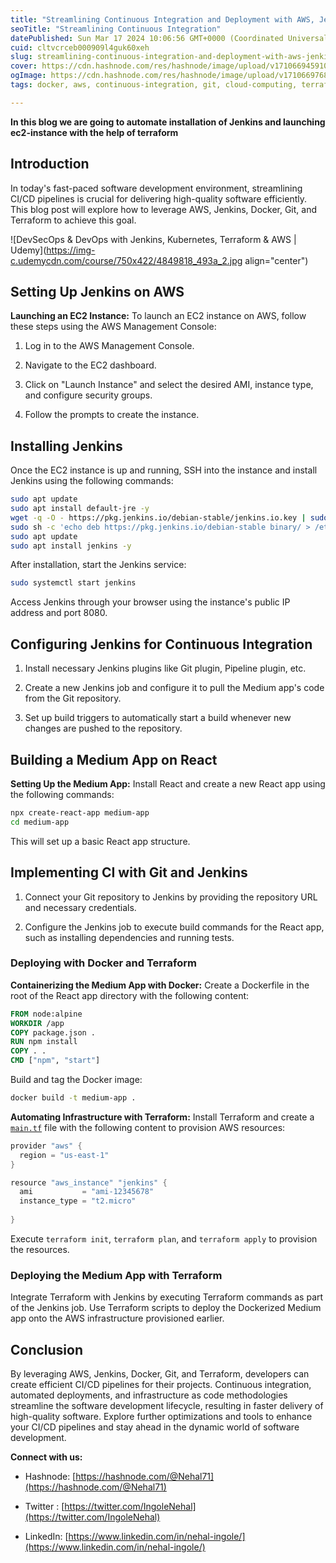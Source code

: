 ```yaml
---
title: "Streamlining Continuous Integration and Deployment with AWS, Jenkins, Docker, Git, and Terraform"
seoTitle: "Streamlining Continuous Integration"
datePublished: Sun Mar 17 2024 10:06:56 GMT+0000 (Coordinated Universal Time)
cuid: cltvcrceb000909l4guk60xeh
slug: streamlining-continuous-integration-and-deployment-with-aws-jenkins-docker-git-and-terraform
cover: https://cdn.hashnode.com/res/hashnode/image/upload/v1710669459102/319862e8-1366-44bb-8695-66faa00ce9cc.jpeg
ogImage: https://cdn.hashnode.com/res/hashnode/image/upload/v1710669768703/6a513019-b27f-43be-85e6-fb2e4c1daabe.jpeg
tags: docker, aws, continuous-integration, git, cloud-computing, terraform, jenkins, dockerfile, learning-journey, terraform-cloud, docker-network, learn-in-public, jenkins-pipeline

---
```


**In this blog we are going to automate installation of Jenkins and launching ec2-instance with the help of terraform**

## **Introduction**

In today's fast-paced software development environment, streamlining CI/CD pipelines is crucial for delivering high-quality software efficiently. This blog post will explore how to leverage AWS, Jenkins, Docker, Git, and Terraform to achieve this goal.

![DevSecOps & DevOps with Jenkins, Kubernetes, Terraform & AWS | Udemy](https://img-c.udemycdn.com/course/750x422/4849818_493a_2.jpg align="center")

## **Setting Up Jenkins on AWS**

**Launching an EC2 Instance:** To launch an EC2 instance on AWS, follow these steps using the AWS Management Console:

1. Log in to the AWS Management Console.
    
2. Navigate to the EC2 dashboard.
    
3. Click on "Launch Instance" and select the desired AMI, instance type, and configure security groups.
    
4. Follow the prompts to create the instance.
    

## **Installing Jenkins**

Once the EC2 instance is up and running, SSH into the instance and install Jenkins using the following commands:

```bash
sudo apt update
sudo apt install default-jre -y
wget -q -O - https://pkg.jenkins.io/debian-stable/jenkins.io.key | sudo apt-key add -
sudo sh -c 'echo deb https://pkg.jenkins.io/debian-stable binary/ > /etc/apt/sources.list.d/jenkins.list'
sudo apt update
sudo apt install jenkins -y
```

After installation, start the Jenkins service:

```bash
sudo systemctl start jenkins
```

Access Jenkins through your browser using the instance's public IP address and port 8080.

## **Configuring Jenkins for Continuous Integration**

1. Install necessary Jenkins plugins like Git plugin, Pipeline plugin, etc.
    
2. Create a new Jenkins job and configure it to pull the Medium app's code from the Git repository.
    
3. Set up build triggers to automatically start a build whenever new changes are pushed to the repository.
    

## **Building a Medium App on React**

**Setting Up the Medium App:** Install React and create a new React app using the following commands:

```bash
npx create-react-app medium-app
cd medium-app
```

This will set up a basic React app structure.

## **Implementing CI with Git and Jenkins**

1. Connect your Git repository to Jenkins by providing the repository URL and necessary credentials.
    
2. Configure the Jenkins job to execute build commands for the React app, such as installing dependencies and running tests.
    

### **Deploying with Docker and Terraform**

**Containerizing the Medium App with Docker:** Create a Dockerfile in the root of the React app directory with the following content:

```Dockerfile
FROM node:alpine
WORKDIR /app
COPY package.json .
RUN npm install
COPY . .
CMD ["npm", "start"]
```

Build and tag the Docker image:

```bash
docker build -t medium-app .
```

**Automating Infrastructure with Terraform:** Install Terraform and create a [`main.tf`](http://main.tf) file with the following content to provision AWS resources:

```powershell
provider "aws" {
  region = "us-east-1"
}

resource "aws_instance" "jenkins" {
  ami           = "ami-12345678"
  instance_type = "t2.micro"
 
}
```

Execute `terraform init`, `terraform plan`, and `terraform apply` to provision the resources.

### **Deploying the Medium App with Terraform**

Integrate Terraform with Jenkins by executing Terraform commands as part of the Jenkins job. Use Terraform scripts to deploy the Dockerized Medium app onto the AWS infrastructure provisioned earlier.

## **Conclusion**

By leveraging AWS, Jenkins, Docker, Git, and Terraform, developers can create efficient CI/CD pipelines for their projects. Continuous integration, automated deployments, and infrastructure as code methodologies streamline the software development lifecycle, resulting in faster delivery of high-quality software. Explore further optimizations and tools to enhance your CI/CD pipelines and stay ahead in the dynamic world of software development.

**Connect with us:**

* Hashnode: [https://hashnode.com/@Nehal71](https://hashnode.com/@Nehal71)
    
* Twitter : [https://twitter.com/IngoleNehal](https://twitter.com/IngoleNehal)
    
* LinkedIn: [https://www.linkedin.com/in/nehal-ingole/](https://www.linkedin.com/in/nehal-ingole/)